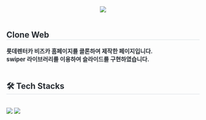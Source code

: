 <div align= "center">
    <img src="https://capsule-render.vercel.app/api?type=rounded&color=2e84f5&height=120&text=KTnG&animation=&fontColor=ffffff&fontSize=60" />
    </div>
    <div style="text-align: left;"> 
    <br />
    <h2 style="border-bottom: 1px solid #d8dee4; color: #282d33;"> Clone Web </h2>  
    <div style="font-weight: 700; font-size: 15px; text-align: left; color: #282d33;"> 롯데렌터카 비즈카 홈페이지를 클론하여 제작한 페이지입니다.<br /><b>swiper</b> 라이브러리를 이용하여 슬라이드를 구현하였습니다. </div> 
    </div>
    <br />
    <div style="text-align: left;">
    <h2 style="border-bottom: 1px solid #d8dee4; color: #282d33;"> 🛠️ Tech Stacks </h2> <br> 
    <div style="margin: ; text-align: left;" "text-align: left;"> <img src="https://img.shields.io/badge/HTML5-E34F26?style=for-the-badge&logo=HTML5&logoColor=white">
          <img src="https://img.shields.io/badge/CSS3-1572B6?style=for-the-badge&logo=CSS3&logoColor=white">
          </div>
    </div>
    
